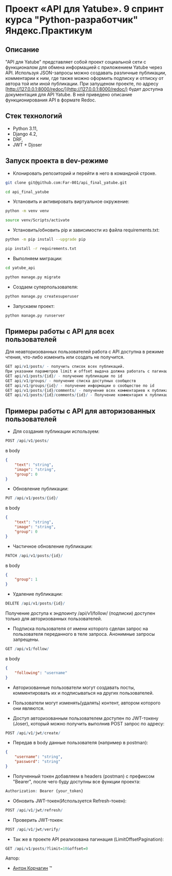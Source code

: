 # Проект «API для Yatube». 9 спринт курса "Python-разработчик" Яндекс.Практикум

## Описание

"API для Yatube" представляет собой проект социальной сети с функционалом для обмена информацией с приложением Yatube через API.
Используя JSON-запросы можно создавать различные публикации, комментарии к ним, где также можно оформить подписку и отписку от автора той или иной публикации.
При запущеном проекте, по адресу [http://127.0.0.1:8000/redoc/](http://127.0.0.1:8000/redoc/) будет доступна документация для API Yatube. В ней приведено описание функционирования API в формате Redoc.

## Стек технологий

* Python 3.11,
* Django 4.2,
* DRF,
* JWT + Djoser

## Запуск проекта в dev-режиме

- Клонировать репозиторий и перейти в него в командной строке.

```bash
git clone git@github.com:Far-001/api_final_yatube.git
```

```bash
cd api_final_yatube
```

- Установить и активировать виртуальное окружение:

```bash
python -m venv venv
```

```bash
source venv/Scripts/activate
```

- Установить/обновить pip и зависимости из файла requirements.txt:

```bash
python -m pip install --upgrade pip
```


```bash
pip install -r requirements.txt
```

- Выполняем миграции:

```bash
cd yatube_api
```

```bash
python manage.py migrate
```

- Создаем суперпользователя:

```bash
python manage.py createsuperuser
```

- Запускаем проект:

```bash
python manage.py runserver
```

## Примеры работы с API для всех пользователей

Для неавторизованных пользователей работа с API доступна в режиме чтения, что-либо изменить или создать не получится.

```r
GET api/v1/posts/ - получить список всех публикаций.
При указании параметров limit и offset выдача должна работать с пагинацией
GET api/v1/posts/{id}/ - получение публикации по id
GET api/v1/groups/ - получение списка доступных сообществ
GET api/v1/groups/{id}/ - получение информации о сообществе по id
GET api/v1/posts/{id}/comments/ - получение всех комментариев к публикации
GET api/v1/posts/{id}/comments/{id}/ - Получение комментария к публикации по id
```

## Примеры работы с API для авторизованных пользователей

- Для создания публикации используем:

```r
POST /api/v1/posts/
```

в body

```json
{
    "text": "string",
    "image": "string",
    "group": 0
}
```

- Обновление публикации:

```r
PUT /api/v1/posts/{id}/
```

в body

```json
{
    "text": "string",
    "image": "string",
    "group": 0
}
```

- Частичное обновление публикации:

```r
PATCH /api/v1/posts/{id}/
```

в body

```json
{
    "group": 1
}
```

- Удаление публикации:

```r
DELETE /api/v1/posts/{id}/
```

Получение доступа к эндпоинту /api/v1/follow/ (подписки) доступен только для авторизованных пользователей.

- Подписка пользователя от имени которого сделан запрос на пользователя переданного в теле запроса. Анонимные запросы запрещены.

```r
GET /api/v1/follow/
```

в body

```json
{
    "following": "username"
}
```

- Авторизованные пользователи могут создавать посты, комментировать их и подписываться на других пользователей.
- Пользователи могут изменять(удалять) контент, автором которого они являются.

- Доступ авторизованным пользователем доступен по JWT-токену (Joser), который можно получить выполнив POST запрос по адресу:

```r
POST /api/v1/jwt/create/
```

- Передав в body данные пользователя (например в postman):

```json
{
    "username": "string",
    "password": "string"
}
```

- Полученный токен добавляем в headers (postman) c префиксом "Bearer", после чего буду доступны все функции проекта:

```r
Authorization: Bearer {your_token}
```

- Обновить JWT-токен(Используется Refresh-токен):

```r
POST /api/v1/jwt/refresh/
```

- Проверить JWT-токен:

```r
POST /api/v1/jwt/verify/
```

- Так же в проекте API реализована пагинация (LimitOffsetPagination):

```r
GET /api/v1/posts/?limit=10&offset=0
```

Автор: 
* [Антон Корчагин](https://github.com/Far-001) :tm:
